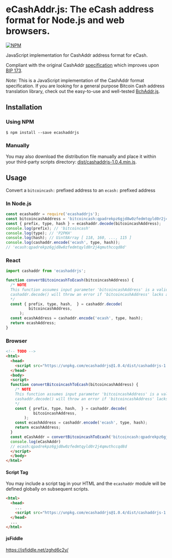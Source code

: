 # eCashAddr.js: The eCash address format for Node.js and web browsers.

[![NPM](https://nodei.co/npm/ecashaddrjs.png?downloads=true)](https://nodei.co/npm/ecashaddrjs/)

JavaScript implementation for CashAddr address format for eCash.

Compliant with the original CashAddr [specification](https://github.com/bitcoincashorg/bitcoincash.org/blob/master/spec/cashaddr.md) which improves upon [BIP 173](https://github.com/bitcoin/bips/blob/master/bip-0173.mediawiki).

*Note:* This is a JavaScript implementation of the CashAddr format specification. If you are looking for a general purpose Bitcoin Cash address translation library, check out the easy-to-use and well-tested [BchAddr.js](https://github.com/ealmansi/bchaddrjs).

## Installation

### Using NPM

```bsh
$ npm install --save ecashaddrjs
```

### Manually

You may also download the distribution file manually and place it within your third-party scripts directory: [dist/cashaddrjs-1.0.4.min.js](https://unpkg.com/ecashaddrjs@1.0.4/dist/cashaddrjs-1.0.4.min.js).

## Usage

Convert a `bitcoincash:` prefixed address to an `ecash:` prefixed address

### In Node.js

```javascript
const ecashaddr = require('ecashaddrjs');
const bitcoincashAddress = 'bitcoincash:qpadrekpz6gjd8w0zfedmtqyld0r2j4qmuj6vnmhp6'
const { prefix, type, hash } = ecashaddr.decode(bitcoincashAddress);
console.log(prefix); // 'bitcoincash'
console.log(type); // 'P2PKH'
console.log(hash); // Uint8Array [ 118, 160, ..., 115 ]
console.log(cashaddr.encode('ecash', type, hash)); 
// 'ecash:qpadrekpz6gjd8w0zfedmtqyld0r2j4qmuthccqd8d'
```

### React
```javascript
import cashaddr from 'ecashaddrjs';

function convertBitcoincashToEcash(bitcoincashAddress) {    
  /* NOTE 
  This function assumes input parameter 'bitcoincashAddress' is a valid bitcoincash: address
  cashaddr.decode() will throw an error if 'bitcoincashAddress' lacks a prefix 
  */
  const { prefix, type, hash,  } = cashaddr.decode(
          bitcoincashAddress,
      );
  const ecashAddress = cashaddr.encode('ecash', type, hash);
  return ecashAddress;
}   
```

### Browser
```html
<!-- TODO -->
<html>
  <head>    
    <script src="https://unpkg.com/ecashaddrjs@1.0.4/dist/cashaddrjs-1.0.4.min.js"></script>
  </head>
  <body>
  <script>
  function convertBitcoincashToEcash(bitcoincashAddress) {    
    /* NOTE 
    This function assumes input parameter 'bitcoincashAddress' is a valid bitcoincash: address
    cashaddr.decode() will throw an error if 'bitcoincashAddress' lacks a prefix 
    */
    const { prefix, type, hash,  } = cashaddr.decode(
            bitcoincashAddress,
        );
    const ecashAddress = cashaddr.encode('ecash', type, hash);
    return ecashAddress;
  }
  const eCashAddr = convertBitcoincashToEcash('bitcoincash:qpadrekpz6gjd8w0zfedmtqyld0r2j4qmuj6vnmhp6')
  console.log(eCashAddr)
  // ecash:qpadrekpz6gjd8w0zfedmtqyld0r2j4qmuthccqd8d
  </script>
  </body>
</html>
```

#### Script Tag

You may include a script tag in your HTML and the `ecashaddr` module will be defined globally on subsequent scripts.

```html
<html>
  <head>
    ...
    <script src="https://unpkg.com/ecashaddrjs@1.0.4/dist/cashaddrjs-1.0.4.min.js"></script>
  </head>
  ...
</html>
```

#### jsFiddle

https://jsfiddle.net/zghd6c2y/
